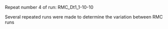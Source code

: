 Repeat number 4 of run: RMC_Dt1_1-10-10

Several repeated runs were made to determine the variation between RMC runs

